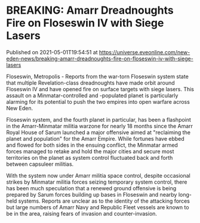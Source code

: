 # BREAKING: Amarr Dreadnoughts Fire on Floseswin IV with Siege Lasers
Published on 2021-05-01T19:54:51 at https://universe.eveonline.com/new-eden-news/breaking-amarr-dreadnoughts-fire-on-floseswin-iv-with-siege-lasers

Floseswin, Metropolis - Reports from the war-torn Floseswin system state that multiple Revelation-class dreadnoughts have made orbit around Floseswin IV and have opened fire on surface targets with siege lasers. This assault on a Minmatar-controlled and -populated planet is particularly alarming for its potential to push the two empires into open warfare across New Eden.

Floseswin system, and the fourth planet in particular, has been a flashpoint in the Amarr-Minmatar militia warzone for nearly 18 months since the Amarr Royal House of Sarum launched a major offensive aimed at "reclaiming the planet and population" for the Amarr Empire. While fortunes have ebbed and flowed for both sides in the ensuing conflict, the Minmatar armed forces managed to retake and hold the major cities and secure most territories on the planet as system control fluctuated back and forth between capsuleer militias.

With the system now under Amarr militia space control, despite occasional strikes by Minmatar militia forces seizing temporary system control, there has been much speculation that a renewed ground offensive is being prepared by Sarum forces building up bases in Floseswin and nearby long-held systems. Reports are unclear as to the identity of the attacking forces but large numbers of Amarr Navy and Republic Fleet vessels are known to be in the area, raising fears of invasion and counter-invasion.
